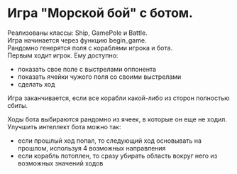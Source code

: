 # Игра "Морской бой" с ботом.

Реализованы классы: Ship, GamePole и Battle.  
Игра начинается через функцию begin_game.  
Рандомно генерятся поля с кораблями игрока и бота.   
Первым ходит игрок.
Ему доступно:
- показать свое поле с выстрелами оппонента
- показать ячейки чужого поля со своими выстрелами
- сделать ход

Игра заканчивается, если все корабли какой-либо из сторон полностью сбиты.

Ходы бота выбираются рандомно из ячеек, в которые он еще не ходил.  
Улучшить интеллект бота можно так:
- если прошлый ход попал, то следующий ход основывать на прошлом, используя 4 возможных направления
- если корабль потоплен, то сразу убирать область вокруг него из возможных значений ходов
